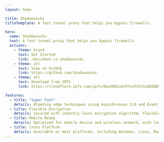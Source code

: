 ```yaml
---
layout: home

title: Shadowsocks
titleTemplate: A fast tunnel proxy that helps you bypass firewalls.

hero:
  name: Shadowsocks
  text: A fast tunnel proxy that helps you bypass firewalls
  actions:
    - theme: brand
      text: Get Started
      link: /doc/what-is-shadowsocks
    - theme: alt
      text: View on GitHub
      link: https://github.com/shadowsocks
    - theme: alt
      text: Download from IPFS
      link: https://cloudflare-ipfs.com/ipfs/Qma38UCuXzFFvsPJYn1zA82Nb9yUrUn2mdpmQahw5SvHDB

features:
  - title: "Super Fast"
    details: Bleeding edge techniques using Asynchronous I/O and Event-driven programming.
  - title: Flexible Encryption
    details: Secured with industry level encryption algorithm. Flexible to support custom algorithms.
  - title: Mobile Ready
    details: Optimized for mobile device and wireless network, with low CPU and bandwidth usage.
  - title: Cross Platform
    details: Available on most platforms, including Windows, Linux, Mac, Android, iOS, and OpenWRT.
---
```

